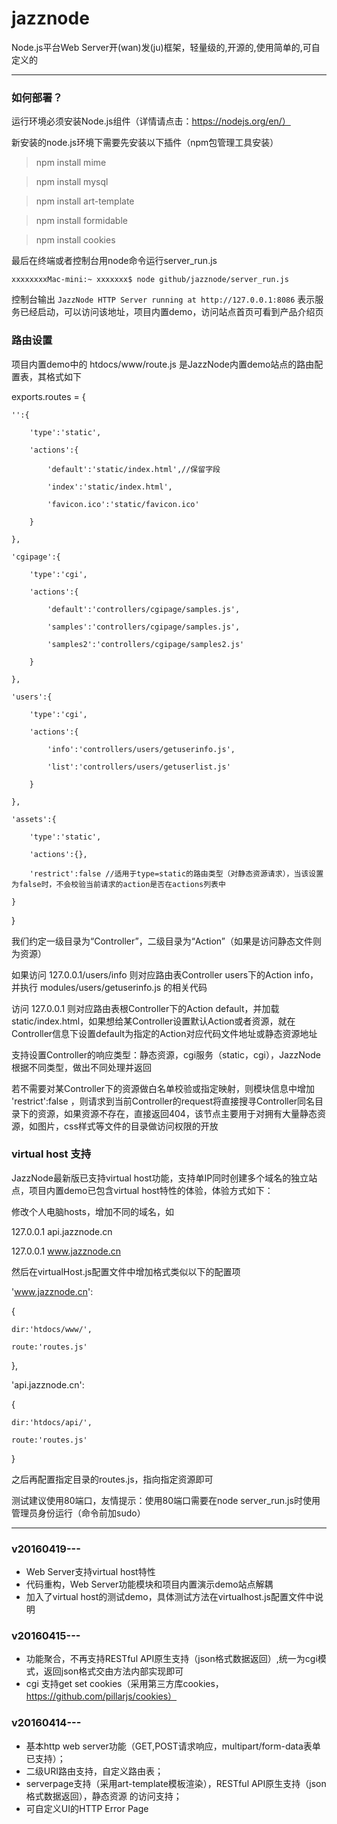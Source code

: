 # jazznode
Node.js平台Web Server开(wan)发(ju)框架，轻量级的,开源的,使用简单的,可自定义的

***

### 如何部署？

运行环境必须安装Node.js组件（详情请点击：https://nodejs.org/en/）

新安装的node.js环境下需要先安装以下插件（npm包管理工具安装）

> npm install mime

> npm install mysql

> npm install art-template

> npm install formidable

> npm install cookies

最后在终端或者控制台用node命令运行server_run.js

`xxxxxxxxMac-mini:~ xxxxxxx$ node github/jazznode/server_run.js`

控制台输出 `JazzNode HTTP Server running at http://127.0.0.1:8086` 表示服务已经启动，可以访问该地址，项目内置demo，访问站点首页可看到产品介绍页

### 路由设置

项目内置demo中的 htdocs/www/route.js 是JazzNode内置demo站点的路由配置表，其格式如下

exports.routes = {

    '':{

        'type':'static',

        'actions':{

            'default':'static/index.html',//保留字段

            'index':'static/index.html',

            'favicon.ico':'static/favicon.ico'

        }

    },

    'cgipage':{

        'type':'cgi',

        'actions':{

            'default':'controllers/cgipage/samples.js',

            'samples':'controllers/cgipage/samples.js',

            'samples2':'controllers/cgipage/samples2.js'

        }

    },

    'users':{

        'type':'cgi',

        'actions':{

            'info':'controllers/users/getuserinfo.js',

            'list':'controllers/users/getuserlist.js'

        }

    },

    'assets':{

        'type':'static',

        'actions':{},

        'restrict':false //适用于type=static的路由类型（对静态资源请求），当该设置为false时，不会校验当前请求的action是否在actions列表中

    }

}


我们约定一级目录为“Controller”，二级目录为“Action”（如果是访问静态文件则为资源）

如果访问 127.0.0.1/users/info  则对应路由表Controller users下的Action info，并执行 modules/users/getuserinfo.js 的相关代码

访问 127.0.0.1  则对应路由表根Controller下的Action default，并加载static/index.html，如果想给某Controller设置默认Action或者资源，就在Controller信息下设置default为指定的Action对应代码文件地址或静态资源地址

支持设置Controller的响应类型：静态资源，cgi服务（static，cgi），JazzNode根据不同类型，做出不同处理并返回

若不需要对某Controller下的资源做白名单校验或指定映射，则模块信息中增加 'restrict':false ，则请求到当前Controller的request将直接搜寻Controller同名目录下的资源，如果资源不存在，直接返回404，该节点主要用于对拥有大量静态资源，如图片，css样式等文件的目录做访问权限的开放

### virtual host 支持

JazzNode最新版已支持virtual host功能，支持单IP同时创建多个域名的独立站点，项目内置demo已包含virtual host特性的体验，体验方式如下：

修改个人电脑hosts，增加不同的域名，如 

127.0.0.1  api.jazznode.cn

127.0.0.1  www.jazznode.cn

然后在virtualHost.js配置文件中增加格式类似以下的配置项

'www.jazznode.cn':

{

    dir:'htdocs/www/',
  
    route:'routes.js'

},

'api.jazznode.cn':

{

    dir:'htdocs/api/',

    route:'routes.js'

}

之后再配置指定目录的routes.js，指向指定资源即可

测试建议使用80端口，友情提示：使用80端口需要在node server_run.js时使用管理员身份运行（命令前加sudo）

***

### v20160419---
* Web Server支持virtual host特性
* 代码重构，Web Server功能模块和项目内置演示demo站点解耦
* 加入了virtual host的测试demo，具体测试方法在virtualhost.js配置文件中说明


### v20160415---
* 功能聚合，不再支持RESTful API原生支持（json格式数据返回）,统一为cgi模式，返回json格式交由方法内部实现即可
* cgi 支持get set cookies（采用第三方库cookies，https://github.com/pillarjs/cookies）

### v20160414---
* 基本http web server功能（GET,POST请求响应，multipart/form-data表单已支持）；
* 二级URI路由支持，自定义路由表；
* serverpage支持（采用art-template模板渲染），RESTful API原生支持（json格式数据返回），静态资源 的访问支持；
* 可自定义UI的HTTP Error Page

